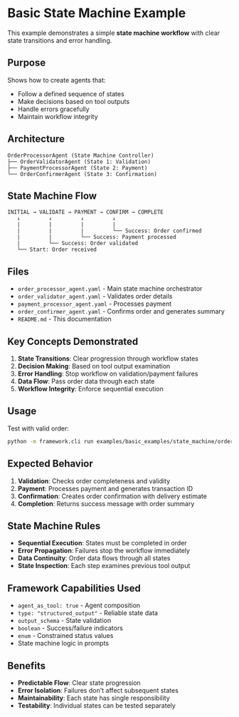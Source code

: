 # Basic State Machine Example

This example demonstrates a simple **state machine workflow** with clear state transitions and error handling.

## Purpose

Shows how to create agents that:
- Follow a defined sequence of states
- Make decisions based on tool outputs
- Handle errors gracefully
- Maintain workflow integrity

## Architecture

```
OrderProcessorAgent (State Machine Controller)
├── OrderValidatorAgent (State 1: Validation)
├── PaymentProcessorAgent (State 2: Payment)
└── OrderConfirmerAgent (State 3: Confirmation)
```

## State Machine Flow

```
INITIAL → VALIDATE → PAYMENT → CONFIRM → COMPLETE
   ↓         ↓         ↓         ↓
   |         |         |         |
   |         |         |         └── Success: Order confirmed
   |         |         └── Success: Payment processed
   |         └── Success: Order validated
   └── Start: Order received
```

## Files

- `order_processor_agent.yaml` - Main state machine orchestrator
- `order_validator_agent.yaml` - Validates order details
- `payment_processor_agent.yaml` - Processes payment
- `order_confirmer_agent.yaml` - Confirms order and generates summary
- `README.md` - This documentation

## Key Concepts Demonstrated

1. **State Transitions**: Clear progression through workflow states
2. **Decision Making**: Based on tool output examination
3. **Error Handling**: Stop workflow on validation/payment failures
4. **Data Flow**: Pass order data through each state
5. **Workflow Integrity**: Enforce sequential execution

## Usage

Test with valid order:
```bash
python -m framework.cli run examples/basic_examples/state_machine/order_processor_agent.yaml "Order: 2 laptops at $999 each, Customer: John Doe, Email: john@example.com, Address: 123 Main St, Payment: Credit Card"
```

## Expected Behavior

1. **Validation**: Checks order completeness and validity
2. **Payment**: Processes payment and generates transaction ID
3. **Confirmation**: Creates order confirmation with delivery estimate
4. **Completion**: Returns success message with order summary

## State Machine Rules

- **Sequential Execution**: States must be completed in order
- **Error Propagation**: Failures stop the workflow immediately
- **Data Continuity**: Order data flows through all states
- **State Inspection**: Each step examines previous tool output

## Framework Capabilities Used

- `agent_as_tool: true` - Agent composition
- `type: "structured_output"` - Reliable state data
- `output_schema` - State validation
- `boolean` - Success/failure indicators
- `enum` - Constrained status values
- State machine logic in prompts

## Benefits

- **Predictable Flow**: Clear state progression
- **Error Isolation**: Failures don't affect subsequent states
- **Maintainability**: Each state has single responsibility
- **Testability**: Individual states can be tested separately 